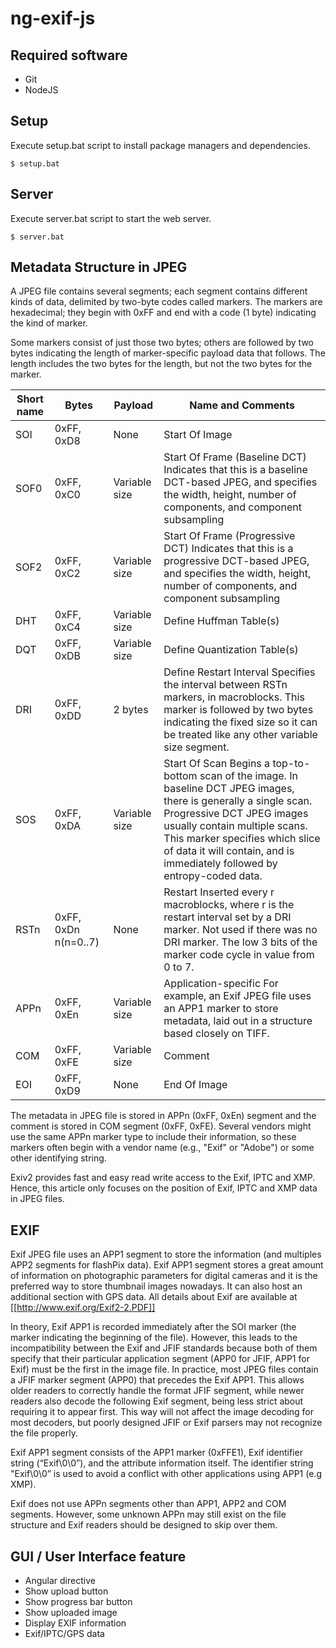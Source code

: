 # ng-exif-js

## Required software ##
 * Git
 * NodeJS

## Setup ##
Execute setup.bat script to install package managers and dependencies.

    $ setup.bat

## Server ##
Execute server.bat script to start the web server.

    $ server.bat


## Metadata Structure in JPEG ##
A JPEG file contains several segments; each segment contains different kinds of data, delimited by two-byte codes called markers. The markers are hexadecimal; they begin with 0xFF and end with a code (1 byte) indicating the kind of marker.

Some markers consist of just those two bytes; others are followed by two bytes indicating the length of marker-specific payload data that follows. The length includes the two bytes for the length, but not the two bytes for the marker.

|Short name	|Bytes	|Payload	|Name and Comments|
|-----------|-------|-----------|-----------------|
|SOI	|0xFF, 0xD8	|None	|Start Of Image|
|SOF0	|0xFF, 0xC0	|Variable size	|Start Of Frame (Baseline DCT) Indicates that this is a baseline DCT-based JPEG, and specifies the width, height, number of components, and component subsampling|
|SOF2	|0xFF, 0xC2	|Variable size	|Start Of Frame (Progressive DCT) Indicates that this is a progressive DCT-based JPEG, and specifies the width, height, number of components, and component subsampling|
|DHT	|0xFF, 0xC4	|Variable size	|Define Huffman Table(s)|
|DQT	|0xFF, 0xDB	|Variable size	|Define Quantization Table(s)|
|DRI	|0xFF, 0xDD	|2 bytes	|Define Restart Interval Specifies the interval between RSTn markers, in macroblocks. This marker is followed by two bytes indicating the fixed size so it can be treated like any other variable size segment.|
|SOS	|0xFF, 0xDA	|Variable size	|Start Of Scan Begins a top-to-bottom scan of the image. In baseline DCT JPEG images, there is generally a single scan. Progressive DCT JPEG images usually contain multiple scans. This marker specifies which slice of data it will contain, and is immediately followed by entropy-coded data.|
|RSTn	|0xFF, 0xDn n(n=0..7)	|None	|Restart Inserted every r macroblocks, where r is the restart interval set by a DRI marker. Not used if there was no DRI marker. The low 3 bits of the marker code cycle in value from 0 to 7.|
|APPn	|0xFF, 0xEn	|Variable size	|Application-specific For example, an Exif JPEG file uses an APP1 marker to store metadata, laid out in a structure based closely on TIFF.|
|COM	|0xFF, 0xFE	|Variable size	|Comment|
|EOI	|0xFF, 0xD9	|None	|End Of Image|

The metadata in JPEG file is stored in APPn (0xFF, 0xEn) segment and the comment is stored in COM segment (0xFF, 0xFE). Several vendors might use the same APPn marker type to include their information, so these markers often begin with a vendor name (e.g., "Exif" or "Adobe") or some other identifying string.

Exiv2 provides fast and easy read write access to the Exif, IPTC and XMP. Hence, this article only focuses on the position of Exif, IPTC and XMP data in JPEG files.

## EXIF ##
Exif JPEG file uses an APP1 segment to store the information (and multiples APP2 segments for flashPix data). Exif APP1 segment stores a great amount of information on photographic parameters for digital cameras and it is the preferred way to store thumbnail images nowadays. It can also host an additional section with GPS data. All details about Exif are available at [[http://www.exif.org/Exif2-2.PDF]]

In theory, Exif APP1 is recorded immediately after the SOI marker (the marker indicating the beginning of the file). However, this leads to the incompatibility between the Exif and JFIF standards because both of them specify that their particular application segment (APP0 for JFIF, APP1 for Exif) must be the first in the image file. In practice, most JPEG files contain a JFIF marker segment (APP0) that precedes the Exif APP1. This allows older readers to correctly handle the format JFIF segment, while newer readers also decode the following Exif segment, being less strict about requiring it to appear first. This way will not affect the image decoding for most decoders, but poorly designed JFIF or Exif parsers may not recognize the file properly.

Exif APP1 segment consists of the APP1 marker (0xFFE1), Exif identifier string (“Exif\0\0”), and the attribute information itself. The identifier string "Exif\0\0” is used to avoid a conflict with other applications using APP1 (e.g XMP).

Exif does not use APPn segments other than APP1, APP2 and COM segments. However, some unknown APPn may still exist on the file structure and Exif readers should be designed to skip over them.

## GUI / User Interface feature ##
 * Angular directive
  * Show upload button
  * Show progress bar button
  * Show uploaded image
  * Display EXIF information
   * Exif/IPTC/GPS data
